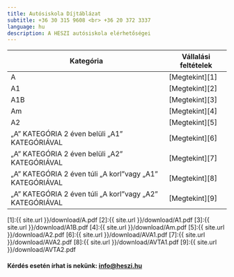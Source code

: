 ```yaml
---
title: Autósiskola Díjtáblázat
subtitle: +36 30 315 9608 <br> +36 20 372 3337
language: hu
description: A HESZI autósiskola elérhetőségei
---
```

 

| Kategória | Vállalási feltételek |
| ----------|-------------------------|
| A        |  [Megtekint][1]| 
| A1        | [Megtekint][2] |
| A1B        |  [Megtekint][3]| 
| Am        | [Megtekint][4]               | 
| A2        | [Megtekint][5]               | 
| „A” KATEGÓRIA 2 éven belüli „A1” KATEGÓRIÁVAL        | [Megtekint][6]               | 
| „A” KATEGÓRIA 2 éven belüli „A2” KATEGÓRIÁVAL        | [Megtekint][7]               | 
| „A” KATEGÓRIA 2 éven túli „A korl”vagy „A1” KATEGÓRIÁVAL        | [Megtekint][8]               |
| „A” KATEGÓRIA 2 éven túli „A korl”vagy „A2” KATEGÓRIÁVAL        | [Megtekint][9]               |  


[1]:{{ site.url }}/download/A.pdf
[2]:{{ site.url }}/download/A1.pdf
[3]:{{ site.url }}/download/A1B.pdf
[4]:{{ site.url }}/download/Am.pdf
[5]:{{ site.url }}/download/A2.pdf
[6]:{{ site.url }}/download/AVA1.pdf
[7]:{{ site.url }}/download/AVA2.pdf
[8]:{{ site.url }}/download/AVTA1.pdf
[9]:{{ site.url }}/download/AVTA2.pdf
 

####  Kérdés esetén írhat is nekünk: [info@heszi.hu](mailto:info@heszi.hu?subject=[Jogosítvány])
 